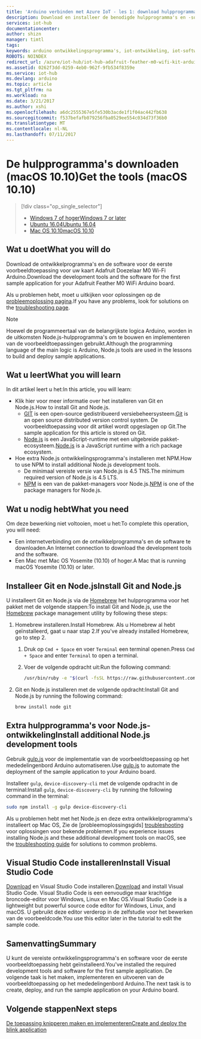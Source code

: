 ```yaml
---
title: 'Arduino verbinden met Azure IoT - les 1: download hulpprogramma''s (Mac OS) | Microsoft Docs'
description: Download en installeer de benodigde hulpprogramma's en -software voor de eerste voorbeeldtoepassing voor Adafruit Doezelaar M0 Wi-Fi op Mac OS.
services: iot-hub
documentationcenter: 
author: shizn
manager: timtl
tags: 
keywords: arduino ontwikkelingsprogramma's, iot-ontwikkeling, iot-software, internet van dingen software, git installeren op mac installatie knooppunt js mac
ROBOTS: NOINDEX
redirect_url: /azure/iot-hub/iot-hub-adafruit-feather-m0-wifi-kit-arduino-get-started
ms.assetid: 0262f3dd-0259-4eb0-962f-9fb534f8359e
ms.service: iot-hub
ms.devlang: arduino
ms.topic: article
ms.tgt_pltfrm: na
ms.workload: na
ms.date: 3/21/2017
ms.author: xshi
ms.openlocfilehash: a6dc2555367e5fe530b3acde1f1f04ac442fb638
ms.sourcegitcommit: f537befafb079256fba0529ee554c034d73f36b0
ms.translationtype: MT
ms.contentlocale: nl-NL
ms.lasthandoff: 07/11/2017
---
```

# <a name="get-the-tools-macos-1010"></a><span data-ttu-id="4aa73-104">De hulpprogramma's downloaden (macOS 10.10)</span><span class="sxs-lookup"><span data-stu-id="4aa73-104">Get the tools (macOS 10.10)</span></span>
> [!div class="op_single_selector"]
> * <span data-ttu-id="4aa73-105">[Windows 7 of hoger][windows]</span><span class="sxs-lookup"><span data-stu-id="4aa73-105">[Windows 7 or later][windows]</span></span>
> * <span data-ttu-id="4aa73-106">[Ubuntu 16.04][ubuntu]</span><span class="sxs-lookup"><span data-stu-id="4aa73-106">[Ubuntu 16.04][ubuntu]</span></span>
> * <span data-ttu-id="4aa73-107">[Mac OS 10.10][macos]</span><span class="sxs-lookup"><span data-stu-id="4aa73-107">[macOS 10.10][macos]</span></span>

## <a name="what-you-will-do"></a><span data-ttu-id="4aa73-108">Wat u doet</span><span class="sxs-lookup"><span data-stu-id="4aa73-108">What you will do</span></span>

<span data-ttu-id="4aa73-109">Download de ontwikkelprogramma's en de software voor de eerste voorbeeldtoepassing voor uw kaart Adafruit Doezelaar M0 Wi-Fi Arduino.</span><span class="sxs-lookup"><span data-stu-id="4aa73-109">Download the development tools and the software for the first sample application for your Adafruit Feather M0 WiFi Arduino board.</span></span> 

<span data-ttu-id="4aa73-110">Als u problemen hebt, moet u uitkijken voor oplossingen op de [probleemoplossing pagina][troubleshooting].</span><span class="sxs-lookup"><span data-stu-id="4aa73-110">If you have any problems, look for solutions on the [troubleshooting page][troubleshooting].</span></span>

> [!NOTE]
> <span data-ttu-id="4aa73-111">Hoewel de programmeertaal van de belangrijkste logica Arduino, worden in de uitkomsten Node.js-hulpprogramma's om te bouwen en implementeren van de voorbeeldtoepassingen gebruikt.</span><span class="sxs-lookup"><span data-stu-id="4aa73-111">Although the programming language of the main logic is Arduino, Node.js tools are used in the lessons to build and deploy sample applications.</span></span>

## <a name="what-you-will-learn"></a><span data-ttu-id="4aa73-112">Wat u leert</span><span class="sxs-lookup"><span data-stu-id="4aa73-112">What you will learn</span></span>
<span data-ttu-id="4aa73-113">In dit artikel leert u het:</span><span class="sxs-lookup"><span data-stu-id="4aa73-113">In this article, you will learn:</span></span>

* <span data-ttu-id="4aa73-114">Klik hier voor meer informatie over het installeren van Git en Node.js.</span><span class="sxs-lookup"><span data-stu-id="4aa73-114">How to install Git and Node.js.</span></span>
  * <span data-ttu-id="4aa73-115">[GIT](https://git-scm.com) is een open-source gedistribueerd versiebeheersysteem.</span><span class="sxs-lookup"><span data-stu-id="4aa73-115">[Git](https://git-scm.com) is an open source distributed version control system.</span></span> <span data-ttu-id="4aa73-116">De voorbeeldtoepassing voor dit artikel wordt opgeslagen op Git.</span><span class="sxs-lookup"><span data-stu-id="4aa73-116">The sample application for this article is stored on Git.</span></span>
  * <span data-ttu-id="4aa73-117">[Node.js](https://nodejs.org/en/) is een JavaScript-runtime met een uitgebreide pakket-ecosysteem.</span><span class="sxs-lookup"><span data-stu-id="4aa73-117">[Node.js](https://nodejs.org/en/) is a JavaScript runtime with a rich package ecosystem.</span></span>
* <span data-ttu-id="4aa73-118">Hoe extra Node.js ontwikkelingsprogramma's installeren met NPM.</span><span class="sxs-lookup"><span data-stu-id="4aa73-118">How to use NPM to install additional Node.js development tools.</span></span>
  * <span data-ttu-id="4aa73-119">De minimaal vereiste versie van Node.js is 4.5 TNS.</span><span class="sxs-lookup"><span data-stu-id="4aa73-119">The minimum required version of Node.js is 4.5 LTS.</span></span>
  * <span data-ttu-id="4aa73-120">[NPM](https://www.npmjs.com) is een van de pakket-managers voor Node.js.</span><span class="sxs-lookup"><span data-stu-id="4aa73-120">[NPM](https://www.npmjs.com) is one of the package managers for Node.js.</span></span>

## <a name="what-you-need"></a><span data-ttu-id="4aa73-121">Wat u nodig hebt</span><span class="sxs-lookup"><span data-stu-id="4aa73-121">What you need</span></span>
<span data-ttu-id="4aa73-122">Om deze bewerking niet voltooien, moet u het:</span><span class="sxs-lookup"><span data-stu-id="4aa73-122">To complete this operation, you will need:</span></span>
* <span data-ttu-id="4aa73-123">Een internetverbinding om de ontwikkelprogramma's en de software te downloaden.</span><span class="sxs-lookup"><span data-stu-id="4aa73-123">An Internet connection to download the development tools and the software.</span></span>
* <span data-ttu-id="4aa73-124">Een Mac met Mac OS Yosemite (10.10) of hoger.</span><span class="sxs-lookup"><span data-stu-id="4aa73-124">A Mac that is running macOS Yosemite (10.10) or later.</span></span>

## <a name="install-git-and-nodejs"></a><span data-ttu-id="4aa73-125">Installeer Git en Node.js</span><span class="sxs-lookup"><span data-stu-id="4aa73-125">Install Git and Node.js</span></span>
<span data-ttu-id="4aa73-126">U installeert Git en Node.js via de [Homebrew](http://brew.sh) het hulpprogramma voor het pakket met de volgende stappen:</span><span class="sxs-lookup"><span data-stu-id="4aa73-126">To install Git and Node.js, use the [Homebrew](http://brew.sh) package management utility by following these steps:</span></span>

1. <span data-ttu-id="4aa73-127">Homebrew installeren.</span><span class="sxs-lookup"><span data-stu-id="4aa73-127">Install Homebrew.</span></span> <span data-ttu-id="4aa73-128">Als u Homebrew al hebt geïnstalleerd, gaat u naar stap 2.</span><span class="sxs-lookup"><span data-stu-id="4aa73-128">If you've already installed Homebrew, go to step 2.</span></span>

   1. <span data-ttu-id="4aa73-129">Druk op `Cmd + Space` en voer `Terminal` een terminal openen.</span><span class="sxs-lookup"><span data-stu-id="4aa73-129">Press `Cmd + Space` and enter `Terminal` to open a terminal.</span></span>
   2. <span data-ttu-id="4aa73-130">Voer de volgende opdracht uit:</span><span class="sxs-lookup"><span data-stu-id="4aa73-130">Run the following command:</span></span>

      ```bash
      /usr/bin/ruby -e "$(curl -fsSL https://raw.githubusercontent.com/Homebrew/install/master/install)"
      ```
2. <span data-ttu-id="4aa73-131">Git en Node.js installeren met de volgende opdracht:</span><span class="sxs-lookup"><span data-stu-id="4aa73-131">Install Git and Node.js by running the following command:</span></span>

   ```bash
   brew install node git
   ```

## <a name="install-additional-nodejs-development-tools"></a><span data-ttu-id="4aa73-132">Extra hulpprogramma's voor Node.js-ontwikkeling</span><span class="sxs-lookup"><span data-stu-id="4aa73-132">Install additional Node.js development tools</span></span>
<span data-ttu-id="4aa73-133">Gebruik [gulp.js](http://gulpjs.com) voor de implementatie van de voorbeeldtoepassing op het mededelingenbord Arduino automatiseren.</span><span class="sxs-lookup"><span data-stu-id="4aa73-133">Use [gulp.js](http://gulpjs.com) to automate the deployment of the sample application to your Arduino board.</span></span>

<span data-ttu-id="4aa73-134">Installeer `gulp`, `device-discovery-cli` met de volgende opdracht in de terminal:</span><span class="sxs-lookup"><span data-stu-id="4aa73-134">Install `gulp`, `device-discovery-cli` by running the following command in the terminal:</span></span>

```bash
sudo npm install -g gulp device-discovery-cli
```

<span data-ttu-id="4aa73-135">Als u problemen hebt met het Node.js en deze extra ontwikkelprogramma's installeert op Mac OS, Zie de [probleemoplossingsgids] [ troubleshooting] voor oplossingen voor bekende problemen.</span><span class="sxs-lookup"><span data-stu-id="4aa73-135">If you experience issues installing Node.js and these additional development tools on macOS, see the [troubleshooting guide][troubleshooting] for solutions to common problems.</span></span>

## <a name="install-visual-studio-code"></a><span data-ttu-id="4aa73-136">Visual Studio Code installeren</span><span class="sxs-lookup"><span data-stu-id="4aa73-136">Install Visual Studio Code</span></span>
<span data-ttu-id="4aa73-137">[Download](https://code.visualstudio.com/docs/setup/osx) en Visual Studio Code installeren.</span><span class="sxs-lookup"><span data-stu-id="4aa73-137">[Download](https://code.visualstudio.com/docs/setup/osx) and install Visual Studio Code.</span></span> <span data-ttu-id="4aa73-138">Visual Studio Code is een eenvoudige maar krachtige broncode-editor voor Windows, Linux en Mac OS.</span><span class="sxs-lookup"><span data-stu-id="4aa73-138">Visual Studio Code is a lightweight but powerful source code editor for Windows, Linux, and macOS.</span></span> <span data-ttu-id="4aa73-139">U gebruikt deze editor verderop in de zelfstudie voor het bewerken van de voorbeeldcode.</span><span class="sxs-lookup"><span data-stu-id="4aa73-139">You use this editor later in the tutorial to edit the sample code.</span></span>

## <a name="summary"></a><span data-ttu-id="4aa73-140">Samenvatting</span><span class="sxs-lookup"><span data-stu-id="4aa73-140">Summary</span></span>
<span data-ttu-id="4aa73-141">U kunt de vereiste ontwikkelingsprogramma's en software voor de eerste voorbeeldtoepassing hebt geïnstalleerd.</span><span class="sxs-lookup"><span data-stu-id="4aa73-141">You've installed the required development tools and software for the first sample application.</span></span> <span data-ttu-id="4aa73-142">De volgende taak is het maken, implementeren en uitvoeren van de voorbeeldtoepassing op het mededelingenbord Arduino.</span><span class="sxs-lookup"><span data-stu-id="4aa73-142">The next task is to create, deploy, and run the sample application on your Arduino board.</span></span>

## <a name="next-steps"></a><span data-ttu-id="4aa73-143">Volgende stappen</span><span class="sxs-lookup"><span data-stu-id="4aa73-143">Next steps</span></span>
<span data-ttu-id="4aa73-144">[De toepassing knipperen maken en implementeren][create-and-deploy-the-blink-application]</span><span class="sxs-lookup"><span data-stu-id="4aa73-144">[Create and deploy the blink application][create-and-deploy-the-blink-application]</span></span>
<!-- Images and links -->

[windows]: iot-hub-adafruit-feather-m0-wifi-kit-arduino-lesson1-get-the-tools-win32.md
[ubuntu]: iot-hub-adafruit-feather-m0-wifi-kit-arduino-lesson1-get-the-tools-ubuntu.md
[macos]: iot-hub-adafruit-feather-m0-wifi-kit-arduino-lesson1-get-the-tools-mac.md
[troubleshooting]: iot-hub-adafruit-feather-m0-wifi-kit-arduino-troubleshooting.md
[create-and-deploy-the-blink-application]: iot-hub-adafruit-feather-m0-wifi-kit-arduino-lesson1-deploy-blink-app.md